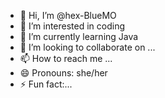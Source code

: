 - 👋 Hi, I’m @hex-BlueMO
- 👀 I’m interested in coding  
- 🌱 I’m currently learning Java
- 💞️ I’m looking to collaborate on ...
- 📫 How to reach me ...
- 😄 Pronouns: she/her
- ⚡ Fun fact:...

<!---
hex-BlueMO/hex-BlueMO is a ✨ special ✨ repository because its `README.md` (this file) appears on your GitHub profile.
You can click the Preview link to take a look at your changes.
--->

